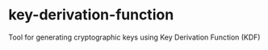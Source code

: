 # key-derivation-function
Tool for generating cryptographic keys using Key Derivation Function (KDF)
